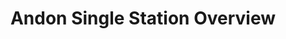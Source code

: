 ---
layout: article
title: Andon Single Station Overview
description: 
  - This template gives you an overview of several workstations to react quickly to possible problems at a single station. This template can be used in production (make-to-order production) and in assembly.
lang: en
weight: 1000
isDraft: false
ref: Andon-Single-Station-Overview
category:
  - Andon
  - Production
  - Job Production
image: Andon-Single-Station-Overview.png
image_thumbnail: Andon-Single-Station-Overview_thumbnail.png
download: Andon-Single-Station-Overview.pbmx
overview_description:
overview_benefits:
overview_data_sources:
---